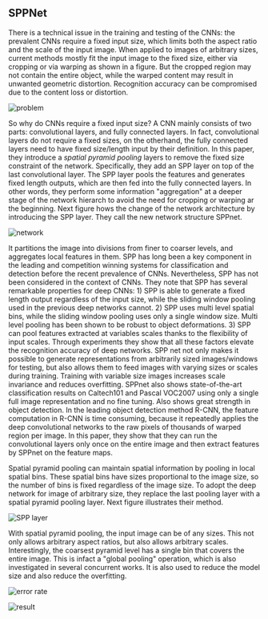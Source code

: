 ## SPPNet


There is a technical issue in the training and testing of the CNNs: the prevalent CNNs require a fixed input size, which limits both the aspect ratio and the scale of the input image. When applied to images of arbitrary sizes, current methods mostly fit the input image to the fixed size, either via cropping or via warping as shown in a figure. But the cropped region may not contain the entire object, while the warped content may result in unwanted geometric distortion. Recognition accuracy can be compromised due to the content loss or distortion. 


![problem](https://user-images.githubusercontent.com/90513931/220559935-8d8b9187-20fc-4686-be71-cb4ed64c5135.png)

So why do CNNs require a fixed input size? A CNN mainly consists of two parts: convolutional layers, and fully connected layers. In fact, convolutional layers do not require a fixed sizes, on the otherhand, the fully connected layers need to have fixed size/length input by their definition. In this paper, they introduce a _spatial pyramid pooling_ layers to remove the fixed size constraint of the network. Specifically, they add an SPP layer on top of the last convolutional layer. The SPP layer pools the features and generates fixed length outputs, which are then fed into the fully connected layers. In other words, they perform some information  "aggregation" at a deeper stage of the network hierarch to avoid the need for cropping or warping ar the beginning. Next figure hows the change of the network architecture by introducing the SPP layer. They call the new network structure SPPnet.

![network](https://user-images.githubusercontent.com/90513931/220559933-7552ed28-9402-4ef3-822f-dacfe975e116.png)


It partitions the image into divisions from finer to coarser levels, and aggregates local features in them. SPP has long been a key component in the leading and competition winning systems for classification and detection before the recent prevalence of CNNs. Nevertheless, SPP has not been considered in the context of CNNs. They note that SPP has several remarkable properties for deep CNNs: 1) SPP is able to generate a fixed length output regardless of the input size, while the sliding window pooling used in the previous deep networks cannot. 2) SPP uses multi level spatial bins, while the sliding window pooling uses only a single window size. Multi level pooling has been shown to be robust to object deformations. 3) SPP can pool features extracted at variables scales thanks to the flexibility of input scales. Through experiments they show that all these factors elevate the recognition accuracy of deep networks. SPP net not only makes it possible to generate representations from arbitrarily sized images/windows for testing, but also allows them to feed images with varying sizes or scales during training. Training with variable size images increases scale invariance and reduces overfitting. SPPnet also shows state-of-the-art classification results on Caltech101 and Pascal VOC2007 using only a single full image representation and no fine tuning. Also shows great strength in object detection. In the leading object detection method R-CNN, the feature computation in R-CNN is time consuming,  because it repeatedly applies the deep convolutional networks to the raw pixels of thousands of warped region per image. In this paper, they show that they can run the convolutional layers only once on the entire image and then extract features by SPPnet on the feature maps.


Spatial pyramid pooling can maintain spatial information by pooling in local spatial bins. These spatial bins have sizes proportional to the image size, so the number of bins is fixed regardless of the image size. To adopt the deep network for image of arbitrary size, they replace the last pooling layer with a spatial pyramid pooling layer. Next figure illustrates their method.


![SPP layer](https://user-images.githubusercontent.com/90513931/220559927-e23562fc-639c-4a1b-a99f-8bdb7f52417e.png)

With spatial pyramid pooling, the input image can be of any sizes. This not only allows arbitrary aspect ratios, but also allows arbitrary scales. Interestingly, the coarsest pyramid level has a single bin that covers the entire image. This is infact a "global pooling" operation, which is also investigated in several concurrent works. It is also used to reduce the model size and also reduce the overfitting.

![error rate](https://user-images.githubusercontent.com/90513931/220559932-a50728a4-1945-455e-a6ac-2f7d9f3192ff.png)



![result](https://user-images.githubusercontent.com/90513931/220559919-2b6cd081-54ed-4774-b556-01c239526681.png)
